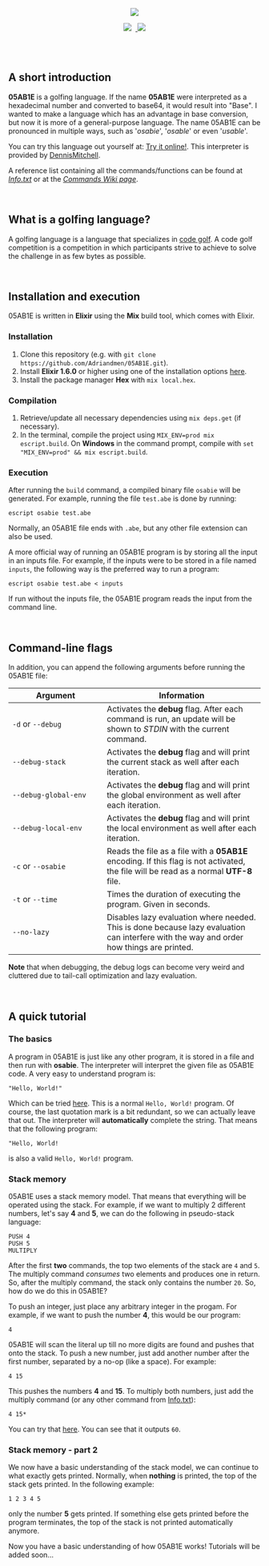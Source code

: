 <p align="center"><a href="https://github.com/Adriandmen/05AB1E"><img src="https://i.stack.imgur.com/kUDMr.png"/></a></p>
<p align="center"><a href="https://travis-ci.org/Adriandmen/05AB1E"><img src="https://travis-ci.org/Adriandmen/05AB1E.svg?branch=master"/></a>&nbsp;&nbsp;<a href="https://codecov.io/gh/Adriandmen/05AB1E">
  <img src="https://codecov.io/gh/Adriandmen/05AB1E/branch/master/graph/badge.svg" />
</a></p>
<br>
<br>

## A short introduction

**05AB1E** is a golfing language. If the name **05AB1E** were interpreted as a hexadecimal number and converted to base64, it would result into "Base". I wanted to make a language which has an advantage in base conversion, but now it is more of a general-purpose language. The name 05AB1E can be pronounced in multiple ways, such as '_osabie_', '_osable_' or even '_usable_'.

You can try this language out yourself at: [Try it online!](http://05ab1e.tryitonline.net/). This interpreter is provided by [DennisMitchell](https://github.com/DennisMitchell).

A reference list containing all the commands/functions can be found at [_Info.txt_](https://github.com/Adriandmen/05AB1E/blob/master/docs/info.txt) or at the [_Commands Wiki page_](https://github.com/Adriandmen/05AB1E/wiki/Commands).

<br>

## What is a golfing language?

A golfing language is a language that specializes in [code golf](https://en.wikipedia.org/wiki/Code_golf). A code golf competition is a competition in which participants strive to achieve to solve the challenge in as few bytes as possible.

<br>

## Installation and execution

05AB1E is written in **Elixir** using the **Mix** build tool, which comes with Elixir.


### Installation

 1. Clone this repository (e.g. with `git clone https://github.com/Adriandmen/05AB1E.git`).
 2. Install **Elixir 1.6.0** or higher using one of the installation options [here](https://elixir-lang.org/install.html).
 3. Install the package manager **Hex** with `mix local.hex`.

### Compilation

 1. Retrieve/update all necessary dependencies using `mix deps.get` (if necessary).
 2. In the terminal, compile the project using `MIX_ENV=prod mix escript.build`. On **Windows** in the command prompt, compile with `set "MIX_ENV=prod" && mix escript.build`.
 
### Execution

After running the `build` command, a compiled binary file `osabie` will be generated. For example, running the file `test.abe` is done by running:
 
    escript osabie test.abe

Normally, an 05AB1E file ends with `.abe`, but any other file extension can also be used.

A more official way of running an 05AB1E program is by storing all the input in an inputs file. For example, if the inputs were to be stored in a file named `inputs`, the following way is the preferred way to run a program:

    escript osabie test.abe < inputs

If run without the inputs file, the 05AB1E program reads the input from the command line.

<br>

## Command-line flags

In addition, you can append the following arguments before running the 05AB1E file:

|&nbsp;&nbsp;&nbsp;&nbsp;&nbsp;&nbsp;&nbsp;&nbsp;&nbsp;&nbsp;&nbsp;Argument&nbsp;&nbsp;&nbsp;&nbsp;&nbsp;&nbsp;&nbsp;&nbsp;&nbsp;&nbsp;&nbsp;|Information|
|--------|-----------|
|`-d` or `--debug`|Activates the **debug** flag. After each command is run, an update will be shown to _STDIN_ with the current command. |
|`--debug-stack` | Activates the **debug** flag and will print the current stack as well after each iteration. |
|`--debug-global-env` | Activates the **debug** flag and will print the global environment as well after each iteration. |
|`--debug-local-env` | Activates the **debug** flag and will print the local environment as well after each iteration. |
|`-c` or `--osabie`|Reads the file as a file with a **05AB1E** encoding. If this flag is not activated, the file will be read as a normal **UTF-8** file.| 
|`-t` or `--time`|Times the duration of executing the program. Given in seconds.|
|`--no-lazy` | Disables lazy evaluation where needed. This is done because lazy evaluation can interfere with the way and order how things are printed. |

**Note** that when debugging, the debug logs can become very weird and cluttered due to tail-call optimization and lazy evaluation.

<br>
  
## A quick tutorial

### The basics

A program in 05AB1E is just like any other program, it is stored in a file and then run with **osabie**. The interpreter will interpret the given file as 05AB1E code. A very easy to understand program is:

    "Hello, World!"

Which can be tried [here](http://05ab1e.tryitonline.net/#code=IkhlbGxvLCBXb3JsZCEi&input=). This is a normal `Hello, World!` program. Of course, the last quotation mark is a bit redundant, so we can actually leave that out. The interpreter will **automatically** complete the string. That means that the following program:

    "Hello, World!

is also a valid `Hello, World!` program.

### Stack memory

05AB1E uses a stack memory model. That means that everything will be operated using the stack. For example, if we want to multiply 2 different numbers, let's say **4** and **5**, we can do the following in pseudo-stack language:

    PUSH 4
    PUSH 5
    MULTIPLY

After the first **two** commands, the top two elements of the stack are `4` and `5`. The multiply command _consumes_ two elements and produces one in return. So, after the multiply command, the stack only contains the number `20`. So, how do we do this in 05AB1E?

To push an integer, just place any arbitrary integer in the progam. For example, if we want to push the number **4**, this would be our program:

    4

05AB1E will scan the literal up till no more digits are found and pushes that onto the stack. To push a new number, just add another number after the first number, separated by a no-op (like a space). For example:

    4 15

This pushes the numbers **4** and **15**. To multiply both numbers, just add the multiply command (or any other command from [Info.txt](https://github.com/Adriandmen/05AB1E/blob/master/docs/info.txt)):

    4 15*

You can try that [here](http://05ab1e.tryitonline.net/#code=NCAxNSo&input=). You can see that it outputs `60`.

### Stack memory - part 2

We now have a basic understanding of the stack model, we can continue to what exactly gets printed. Normally, when **nothing** is printed, the top of the stack gets printed. In the following example:

    1 2 3 4 5

only the number **5** gets printed. If something else gets printed before the program terminates, the top of the stack is not printed automatically anymore.

Now you have a basic understanding of how 05AB1E works! Tutorials will be added soon...

<br>


